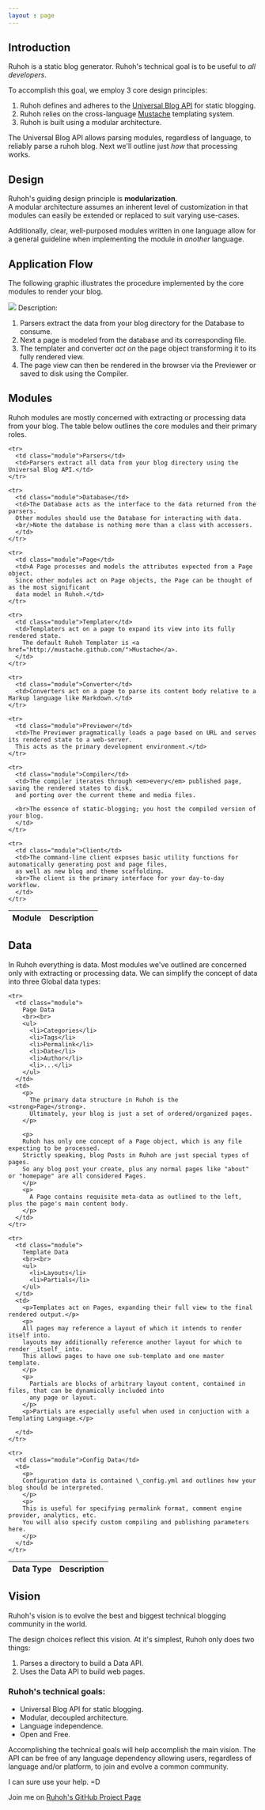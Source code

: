 ```yaml
---
layout : page
---
```


## Introduction

Ruhoh is a static blog generator. Ruhoh's technical goal is to be useful to _all developers_.

To accomplish this goal, we employ 3 core design principles:

1. Ruhoh defines and adheres to the [Universal Blog API](/universal-blog-api) for static blogging.
1. Ruhoh relies on the cross-language [Mustache](http://mustache.github.com) templating system.
1. Ruhoh is built using a modular architecture.

The Universal Blog API allows parsing modules, regardless of language, to reliably parse a ruhoh blog.
Next we'll outline just _how_ that processing works.

## Design

Ruhoh's guiding design principle is **modularization**.   
A modular architecture assumes an inherent level of customization in that modules can easily be extended or replaced to suit varying use-cases.

Additionally, clear, well-purposed modules written in one language allow for a general guideline
when implementing the module in _another_ language.


## Application Flow

The following graphic illustrates the procedure implemented by the core modules to render your blog.

<img src="{{ urls.media }}/flow.png" />
Description:

1. Parsers extract the data from your blog directory for the Database to consume.
2. Next a page is modeled from the database and its corresponding file.
3. The templater and converter _act on_ the page object transforming it to its fully rendered view.
4. The page view can then be rendered in the browser via the Previewer or saved to disk using the Compiler.


## Modules

Ruhoh modules are mostly concerned with extracting or processing data from your blog. 
The table below outlines the core modules and their primary roles.

<table class="table-striped table-bordered">
  <thead>
    <tr>
      <th>Module</th>
      <th>Description</th>
    </tr>
  </thead>
  <tbody>

    <tr>
      <td class="module">Parsers</td>
      <td>Parsers extract all data from your blog directory using the Universal Blog API.</td>
    </tr>
    
    <tr>
      <td class="module">Database</td>
      <td>The Database acts as the interface to the data returned from the parsers.  
      Other modules should use the Database for interacting with data.
      <br/>Note the database is nothing more than a class with accessors.
      </td>
    </tr>
    
    <tr>
      <td class="module">Page</td>
      <td>A Page processes and models the attributes expected from a Page object.   
      Since other modules act on Page objects, the Page can be thought of as the most significant
      data model in Ruhoh.</td>
    </tr>
    
    <tr>
      <td class="module">Templater</td>
      <td>Templaters act on a page to expand its view into its fully rendered state.
        The default Ruhoh Templater is <a href="http://mustache.github.com/">Mustache</a>.
      </td>
    </tr>
    
    <tr>
      <td class="module">Converter</td>
      <td>Converters act on a page to parse its content body relative to a Markup language like Markdown.</td>
    </tr>

    <tr>
      <td class="module">Previewer</td>
      <td>The Previewer pragmatically loads a page based on URL and serves its rendered state to a web-server.  
      This acts as the primary development environment.</td>
    </tr>
        
    <tr>
      <td class="module">Compiler</td>
      <td>The compiler iterates through <em>every</em> published page, saving the rendered states to disk,  
      and porting over the current theme and media files.
      
      <br>The essence of static-blogging; you host the compiled version of your blog.
      </td>
    </tr>
    
    <tr>
      <td class="module">Client</td>
      <td>The command-line client exposes basic utility functions for automatically generating post and page files,   
      as well as new blog and theme scaffolding.
      <br>The client is the primary interface for your day-to-day workflow.
      </td>
    </tr>
    
  </tbody>
</table>

## Data

In Ruhoh everything is data. Most modules we've outlined are concerned only with extracting or processing data.
We can simplify the concept of data into three Global data types:

<table class="table-striped table-bordered">
  <thead>
    <tr>
      <th>Data Type</th>
      <th>Description</th>
    </tr>
  </thead>
  <tbody>

    <tr>
      <td class="module">
        Page Data
        <br><br>
        <ul>
          <li>Categories</li>
          <li>Tags</li>
          <li>Permalink</li>
          <li>Date</li>
          <li>Author</li>
          <li>...</li>
        </ul>
      </td>
      <td>
        <p>
          The primary data structure in Ruhoh is the <strong>Page</strong>.
          Ultimately, your blog is just a set of ordered/organized pages. 
        </p>
        
        <p>
        Ruhoh has only one concept of a Page object, which is any file expecting to be processed.
        Strictly speaking, blog Posts in Ruhoh are just special types of pages.
        So any blog post your create, plus any normal pages like "about" or "homepage" are all considered Pages.
        </p>
        <p>
          A Page contains requisite meta-data as outlined to the left, plus the page's main content body.
        </p>
      </td>
    </tr>
    
    <tr>
      <td class="module">
        Template Data
        <br><br>
        <ul>
          <li>Layouts</li>
          <li>Partials</li>
        </ul>
      </td>
      <td>
        <p>Templates act on Pages, expanding their full view to the final rendered output.</p>
        <p>
        All pages may reference a layout of which it intends to render itself into.
        layouts may additionally reference another layout for which to render _itself_ into.
        This allows pages to have one sub-template and one master template.
        </p>
        <p>
          Partials are blocks of arbitrary layout content, contained in files, that can be dynamically included into
          any page or layout.
        </p>
        <p>Partials are especially useful when used in conjuction with a Templating Language.</p>
        
      </td>
    </tr>
    
    <tr>
      <td class="module">Config Data</td>
      <td>
        <p>
        Configuration data is contained \_config.yml and outlines how your blog should be interpreted.
        </p>
        <p>
        This is useful for specifying permalink format, comment engine provider, analytics, etc.
        You will also specify custom compiling and publishing parameters here.
        </p>
      </td>
    </tr>
    
  </tbody>  
</table>


## Vision

Ruhoh's vision is to evolve the best and biggest technical blogging community in the world.

The design choices reflect this vision. At it's simplest, Ruhoh only does two things:

1. Parses a directory to build a Data API.
2. Uses the Data API to build web pages.

### Ruhoh's technical goals:

- Universal Blog API for static blogging.
- Modular, decoupled architecture.
- Language independence.
- Open and Free.

Accomplishing the technical goals will help accomplish the main vision.
The API can be free of any language dependency allowing users, regardless of language and/or platform,
to join and evolve a common community.

I can sure use your help. =D

Join me on [Ruhoh's GitHub Project Page](https://github.com/ruhoh/ruhoh.rb)
